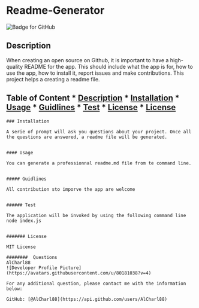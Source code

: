 # Readme-Generator
  ![Badge for GitHub](https://img.shields.io/github/languages/top/AlCharl88/undefined?style=flat&logo=appveyor) 

  ## Description

  When creating an open source on Github, it is important to have a high-quality README for the app. This should include what the app is for, how to use the app, how to install it, report issues and make contributions. This project helps a creating a readme file.
  ## Table of Content * [Description](#descripton) * [Installation](#installation) * [Usage](#usage) * [Guidlines](#guidlines) * [Test](#test) * [License](#license) * [License](#license)
    
    ### Installation
    
    A serie of prompt will ask you questions about your project. Once all the questions are answered, a readme file will be generated.
    
    
    #### Usage
    
    You can generate a professionnal readme.md file from te command line.
    
    
    ##### Guidlines
    
    All contribution sto imporve the app are welcome
    
    
    ###### Test
    
    The application will be invoked by using the following command line node index.js
    
    
    ####### License
    
    MIT License
    
    ########  Questions
    AlCharl88
    ![Developer Profile Picture](https://avatars.githubusercontent.com/u/80181038?v=4) 
  
    For any additional question, please contact me with the information below:
   
    GitHub: [@AlCharl88](https://api.github.com/users/AlCharl88)
    
